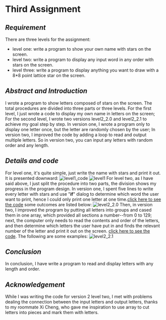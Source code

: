 # Third Assignment

## ***Requirement***
There are three levels for the assignment:
- level one: write a program to show your own name with stars on the screen.
- level two: write a program to display any input word in any order with stars on the screen.
- level three: write a program to display anything you want to draw with a 8*8 point lattice star on the screen.

## ***Abstract and Introduction***
I wrote a program to show letters composed of stars on the screen. The total procedures are divided into three parts or three levels. For the first level, I just wrote a code to display my own name in letters on the screen; For the second level, I wrote two versions level2_2.0 and level2_2.1 to achieve my goal step by step. In version one, I wrote a program only to display one letter once, but the letter are randomly chosen by the user; In version two, I improved the code by adding  a loop to read and output  multiple letters. So in version two, you can input any letters with random order and any length.

## ***Details and code***
For level one, it's quite simple, just write the name with stars and print it out. It is presented downward:
![level1_code](https://github.com/wuweipeng/computational_physics_N2013301020040/blob/master/Assignment_3/resources/level1_code.png)
![level1](https://github.com/wuweipeng/computational_physics_N2013301020040/blob/master/Assignment_3/resources/level1.png)
For level two, as I have said above, I just split the procedure into two parts, the division shows my progress in the program design. In version one, I spent five lines to write every letter with stars and use "**if**" dialog to determine which word the user want to print, hence I could only print one letter at one time.[click here to see the code](https://github.com/wuweipeng/computational_physics_N2013301020040/blob/master/Assignment_3/level2_2.0.pyrrr) some outcomes are listed below:
![level2_2.0](https://github.com/wuweipeng/computational_physics_N2013301020040/blob/master/Assignment_3/resources/level2_2.0.png)
 Then, in version two, I improved the program  by putting all letters into groups and cased them in one array, which provided all sections a number--from 0 to 129; next, the computer only needs to read the contents and order of the letters, and then determine which letters the user have put in and finds the relevant number of the letter and print it out on the screen. [click here to see the code](https://github.com/wuweipeng/computational_physics_N2013301020040/blob/master/Assignment_3/level2_2.1.py). The following are some examples:
 ![level2_2.1](https://github.com/wuweipeng/computational_physics_N2013301020040/blob/master/Assignment_3/resources/level2_2.1.png)

## ***Conclusion***
In conclusion, I have write a program to read and display letters with any length and order. 

## ***Acknowledgement***
While I was writing the code for version 2 level two, I met with problems dealing the connection between the input letters and output letters, thanks to my roommate Xi Cheng, who gave me inspiration to use array to cut letters into pieces and mark them with letters. 